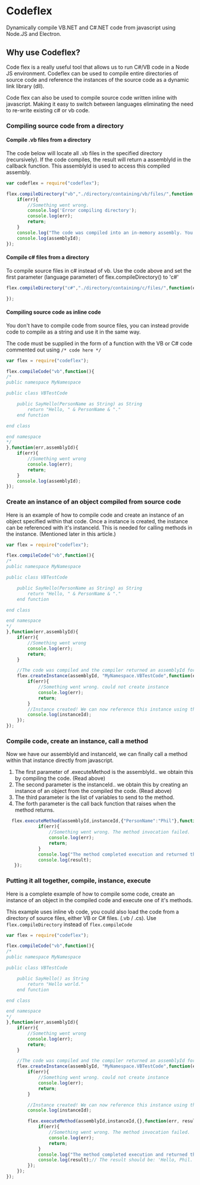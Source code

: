 # Codeflex

Dynamically compile VB.NET and C#.NET code from javascript using Node.JS and Electron.

## Why use Codeflex?

Code flex is a really useful tool that allows us to run C#/VB code in a Node JS environment. Codeflex can be used to compile entire directories of source code and reference the instances of the source code as a dynamic link library (dll).

Code flex can also be used to compile source code written inline with javascript. Making it easy to switch between languages eliminating the need to re-write existing c# or vb code.

### Compiling source code from a directory

#### Compile .vb files from a directory

The code below will locate all .vb files in the specified directory (recursively). If the code compiles, the result will return a assemblyId in the callback function. This assemblyId is used to access this compiled assembly.

```javascript
var codeflex = require("codeflex");

flex.compileDirectory("vb","./directory/containing/vb/files/",function(err, assemblyId){
    if(err){
        //Something went wrong.
        console.log('Error compiling directory');
        console.log(err);
        return;
    }
    console.log("The code was compiled into an in-memory assembly. You can access this assembly using the assemblyId");
    console.log(assemblyId);
});

```

#### Compile c# files from a directory

To compile source files in c# instead of vb. Use the code above and set the first parameter (language parameter) of flex.compileDirectory() to 'c#'
```javascript
flex.compileDirectory("c#","./directory/containing/c/files/",function(err, assemblyId){

});
```

#### Compiling source code as inline code

You don't have to compile code from source files, you can instead provide code to compile as a string and use it in the same way.

The code must be supplied in the form of a function with the VB or C# code commented out using ```/* code here */```

```javascript
var flex = require("codeflex");

flex.compileCode("vb",function(){
/*
public namespace MyNamespace

public class VBTestCode

    public SayHello(PersonName as String) as String
        return "Hello, " & PersonName & "."
    end function

end class

end namespace
*/
},function(err,assemblyId){
    if(err){
        //Something went wrong
        console.log(err);
        return;
    }
    console.log(assemblyId);
});
```

### Create an instance of an object compiled from source code

Here is an example of how to compile code and create an instance of an object specified within that code.
Once a instance is created, the instance can be referenced with it's instanceId. This is needed for calling methods in the instance. (Mentioned later in this article.)

```javascript
var flex = require("codeflex");

flex.compileCode("vb",function(){
/*
public namespace MyNamespace

public class VBTestCode

    public SayHello(PersonName as String) as String
        return "Hello, " & PersonName & "."
    end function

end class

end namespace
*/
},function(err,assemblyId){
    if(err){
        //Something went wrong
        console.log(err);
        return;
    }

    //The code was compiled and the compiler returned an assemblyId for us to reference it with.
    flex.createInstance(assemblyId, "MyNamespace.VBTestCode",function(err, instanceId){
        if(err){
            //Something went wrong. could not create instance
            console.log(err);
            return;
        }
        //Instance created! We can now reference this instance using the returned instanceId.
        console.log(instanceId);
    });
});
```

### Compile code, create an instance, call a method

Now we have our assemblyId and instanceId, we can finally call a method within that instance directly from javascript.

1. The first parameter of .executeMethod is the assemblyId.. we obtain this by compiling the code. (Read above)
2. The second parameter is the instanceId.. we obtain this by creating an instance of an object from the compiled the code. (Read above)
3. The third parameter is the list of variables to send to the method.
4. The forth parameter is the call back function that raises when the method returns.

```javascript
  flex.executeMethod(assemblyId,instanceId,{"PersonName":"Phil"},function(err, result){
            if(err){
                //Something went wrong. The method invocation failed.
                console.log(err);
                return;
            }
            console.log("The method completed execution and returned the result:");
            console.log(result);
   });
```

### Putting it all together, compile, instance, execute

Here is a complete example of how to compile some code, create an instance of an object in the compiled code and execute one of it's methods.

This example uses inline vb code, you could also load the code from a directory of source files, either VB or C# files. (.vb / .cs). Use ``` flex.compileDirectory ``` instead of ``` flex.compileCode ```

```javascript
var flex = require("codeflex");

flex.compileCode("vb",function(){
/*
public namespace MyNamespace

public class VBTestCode

    public SayHello() as String
        return "Hello world."
    end function

end class

end namespace
*/
},function(err,assemblyId){
    if(err){
        //Something went wrong
        console.log(err);
        return;
    }

    //The code was compiled and the compiler returned an assemblyId for us to reference it with.
    flex.createInstance(assemblyId, "MyNamespace.VBTestCode",function(err, instanceId){
        if(err){
            //Something went wrong. could not create instance
            console.log(err);
            return;
        }

        //Instance created! We can now reference this instance using the returned instanceId.
        console.log(instanceId);

        flex.executeMethod(assemblyId,instanceId,{},function(err, result){
            if(err){
                //Something went wrong. The method invocation failed.
                console.log(err);
                return;
            }
            console.log("The method completed execution and returned the result:");
            console.log(result);// The result should be: 'Hello, Phil.'
        });
    });
});

```
